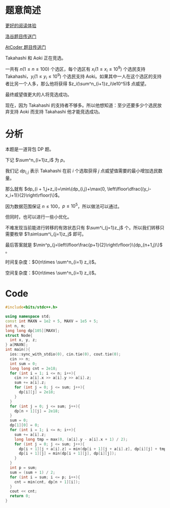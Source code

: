 # 题意简述
[更好的阅读体验](https://www.luogu.com.cn/blog/tianbiandeshenghuo11/solution-at-abc317-d)

[洛谷题目传送门](https://www.luogu.com.cn/problem/at_abc317_d)

[AtCoder 题目传送门](https://atcoder.jp/contests/abc317/tasks/abc317_d)

Takahashi 和 Aoki 正在竞选。

一共有 $n(1\le n\le 100)$ 个选区，每个选区有 $x_i(1\le x_i\le 10^9)$ 个选民支持 Takahashi，$y_i(1\le y_i\le 10^9)$ 个选民支持 Aoki。如果其中一人在这个选区的支持者比另一个人多，那么他将获得 $z_i(\sum^n_{i+1}z_i\le10^5)$ 点威望。

最终威望值更大的人将竞选成功。

现在，因为 Takahashi 的支持者不够多。所以他想知道：至少还要多少个选民放弃支持 Aoki 而支持 Takahashi 他才能竞选成功。

# 分析
本题是一道背包 DP 题。

下记 $\sum^n_{i+1}z_i$ 为 $p$。

我们记 $dp_{i,j}$ 表示 Takahashi 在前 $i$ 个选取获得 $j$ 点威望值需要的最小增加选民数量。

那么就有 $dp_{i + 1,j+z_i}=\min\{dp_{i,j}+\max(0, \left\lfloor\dfrac{(y_i-x_i+1)}{2}\right\rfloor)\}$。

因为数据范围保证 $n\le 100$，$p\le 10^5$，所以做法可以通过。

但同时，也可以进行一些小优化。

不难发现当前能进行转移的有效状态只有 $\sum^i_{j=1}z_j$ 个。所以我们转移只需要枚举 $1\sim\sum^i_{j=1}z_j$ 即可。

最后答案就是 $\min^p_{j=\left\lfloor\frac{p+1}{2}\right\rfloor}\{dp_{n+1,j}\}$ 。

时间复杂度：$O(n\times \sum^n_{i=1} z_i)$。

空间复杂度：$O(n\times \sum^n_{i=1} z_i)$。
# Code
```cpp
#include<bits/stdc++.h>

using namespace std;
const int MAXN = 1e2 + 5, MAXV = 1e5 + 5;
int n, m;
long long dp[105][MAXV];
struct Node{
  int x, y, z;
} a[MAXN];
int main(){
  ios::sync_with_stdio(0), cin.tie(0), cout.tie(0);
  cin >> n;
  int sum = 0;
  long long cnt = 2e18;
  for (int i = 1; i <= n; i++){
    cin >> a[i].x >> a[i].y >> a[i].z;
    sum += a[i].z;
    for (int j = 0; j <= sum; j++){
      dp[i][j] = 2e18;
    }
  }
  for (int j = 0; j <= sum; j++){
    dp[n + 1][j] = 2e18;
  }
  sum = 0;
  dp[1][0] = 0;
  for (int i = 1; i <= n; i++){
    sum += a[i].z;
    long long tmp = max(0, (a[i].y - a[i].x + 1) / 2);
    for (int j = 0; j <= sum; j++){
      dp[i + 1][j + a[i].z] = min(dp[i + 1][j + a[i].z], dp[i][j] + tmp);
      dp[i + 1][j] = min(dp[i + 1][j], dp[i][j]);
    }
  }
  int p = sum;
  sum = (sum + 1) / 2;
  for (int i = sum; i <= p; i++){
    cnt = min(cnt, dp[n + 1][i]);
  }
  cout << cnt;
  return 0;
}
```